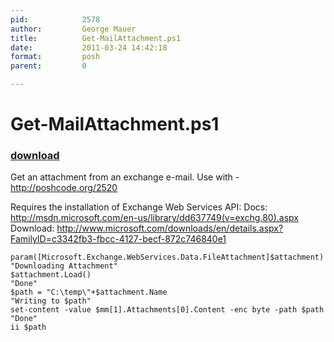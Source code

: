 ```yaml
---
pid:            2578
author:         George Mauer
title:          Get-MailAttachment.ps1
date:           2011-03-24 14:42:18
format:         posh
parent:         0

---
```


# Get-MailAttachment.ps1

### [download](Scripts\2578.ps1)

Get an attachment from an exchange e-mail.
Use with - http://poshcode.org/2520 

Requires the installation of Exchange Web Services API:
Docs: http://msdn.microsoft.com/en-us/library/dd637749(v=exchg.80).aspx
Download: http://www.microsoft.com/downloads/en/details.aspx?FamilyID=c3342fb3-fbcc-4127-becf-872c746840e1 


```posh
param([Microsoft.Exchange.WebServices.Data.FileAttachment]$attachment)
"Downloading Attachment"
$attachment.Load()
"Done"
$path = "C:\temp\"+$attachment.Name
"Writing to $path"
set-content -value $mm[1].Attachments[0].Content -enc byte -path $path
"Done"
ii $path
```
